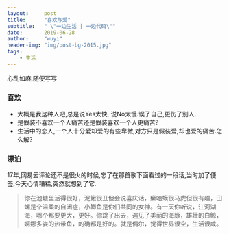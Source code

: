 ```yaml
---
layout:     post
title:      "喜欢与爱"
subtitle:   " \"一边生活 | 一边代码\""
date:       2019-06-28
author:     "wuyi"
header-img: "img/post-bg-2015.jpg"
tags:
    - 生活
---
```


>
   心乱如麻,随便写写

### 喜欢

-  大概是我这种人吧,总是说Yes太快, 说No太慢.误了自己,更伤了别人.
-  是假装不喜欢一个人痛苦还是假装喜欢一个人更痛苦?
-  生活中的恋人,一个人十分爱却爱的有些卑微,对方只是假装爱,却也爱的痛苦.怎么解?

### 漂泊


17年,网易云评论还不是很火的时候,忘了在那首歌下面看过的一段话,当时加了便签,今天心情糟糕,突然就想到了它.

>  你在池塘里活得很好，泥鳅很丑但会说喜庆话，癞哈蟆很马虎但很有趣，田螺是个温柔的自闭症，小鲫鱼是你们共同的女神。有一天你听说，江河湖海，哪个都要更大，更好。你跳了出去，遇见了美丽的海豚，雄壮的白鲸，婀娜多姿的热带鱼，的确都是好的。就是偶尔，觉得世界很空，生活很咸。


